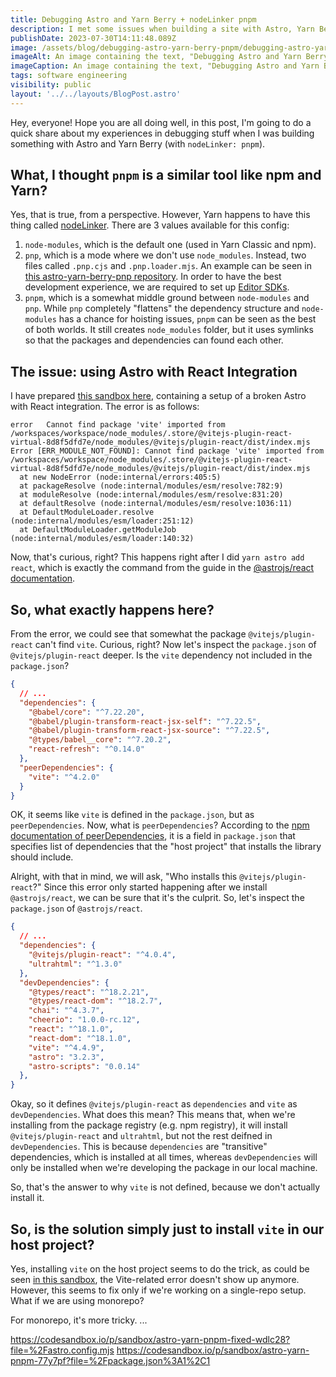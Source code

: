 ```yaml
---
title: Debugging Astro and Yarn Berry + nodeLinker pnpm
description: I met some issues when building a site with Astro, Yarn Berry, and nodeLinker pnpm and I'm going to share them in this post.
publishDate: 2023-07-30T14:11:48.089Z
image: /assets/blog/debugging-astro-yarn-berry-pnpm/debugging-astro-yarn-berry-pnpm.png
imageAlt: An image containing the text, "Debugging Astro and Yarn Berry with nodeLinker pnpm".
imageCaption: An image containing the text, "Debugging Astro and Yarn Berry with nodeLinker pnpm".
tags: software engineering
visibility: public
layout: '../../layouts/BlogPost.astro'
---
```


Hey, everyone! Hope you are all doing well, in this post, I'm going to do a quick share about my experiences in debugging stuff when I was building something with Astro and Yarn Berry (with `nodeLinker: pnpm`).

## What, I thought `pnpm` is a similar tool like npm and Yarn?

Yes, that is true, from a perspective. However, Yarn happens to have this thing called [nodeLinker](https://yarnpkg.com/configuration/yarnrc#nodeLinker). There are 3 values available for this config:

1. `node-modules`, which is the default one (used in Yarn Classic and npm).
2. `pnp`, which is a mode where we don't use `node_modules`. Instead, two files called `.pnp.cjs` and `.pnp.loader.mjs`. An example can be seen in [this astro-yarn-berry-pnp repository](https://github.com/imballinst/astro-yarn-berry-pnp/tree/main). In order to have the best development experience, we are required to set up [Editor SDKs](https://yarnpkg.com/getting-started/editor-sdks).
3. `pnpm`, which is a somewhat middle ground between `node-modules` and `pnp`. While `pnp` completely "flattens" the dependency structure and `node-modules` has a chance for hoisting issues, `pnpm` can be seen as the best of both worlds. It still creates `node_modules` folder, but it uses symlinks so that the packages and dependencies can found each other.

## The issue: using Astro with React Integration

I have prepared [this sandbox here](https://codesandbox.io/p/sandbox/astro-yarn-pnpm-77y7pf?file=%2Fpackage.json%3A1%2C1), containing a setup of a broken Astro with React integration. The error is as follows:

```
error   Cannot find package 'vite' imported from /workspaces/workspace/node_modules/.store/@vitejs-plugin-react-virtual-8d8f5dfd7e/node_modules/@vitejs/plugin-react/dist/index.mjs
Error [ERR_MODULE_NOT_FOUND]: Cannot find package 'vite' imported from /workspaces/workspace/node_modules/.store/@vitejs-plugin-react-virtual-8d8f5dfd7e/node_modules/@vitejs/plugin-react/dist/index.mjs
  at new NodeError (node:internal/errors:405:5)
  at packageResolve (node:internal/modules/esm/resolve:782:9)
  at moduleResolve (node:internal/modules/esm/resolve:831:20)
  at defaultResolve (node:internal/modules/esm/resolve:1036:11)
  at DefaultModuleLoader.resolve (node:internal/modules/esm/loader:251:12)
  at DefaultModuleLoader.getModuleJob (node:internal/modules/esm/loader:140:32)
```

Now, that's curious, right? This happens right after I did `yarn astro add react`, which is exactly the command from the guide in the [@astrojs/react documentation](https://docs.astro.build/en/guides/integrations-guide/react/).

## So, what exactly happens here?

From the error, we could see that somewhat the package `@vitejs/plugin-react` can't find `vite`. Curious, right? Now let's inspect the `package.json` of `@vitejs/plugin-react` deeper. Is the `vite` dependency not included in the `package.json`?

```json
{
  // ...
  "dependencies": {
    "@babel/core": "^7.22.20",
    "@babel/plugin-transform-react-jsx-self": "^7.22.5",
    "@babel/plugin-transform-react-jsx-source": "^7.22.5",
    "@types/babel__core": "^7.20.2",
    "react-refresh": "^0.14.0"
  },
  "peerDependencies": {
    "vite": "^4.2.0"
  }
}
```

OK, it seems like `vite` is defined in the `package.json`, but as `peerDependencies`. Now, what is `peerDependencies`? According to the [npm documentation of peerDependencies](https://docs.npmjs.com/cli/v9/configuring-npm/package-json#peerdependencies), it is a field in `package.json` that specifies list of dependencies that the "host project" that installs the library should include.

Alright, with that in mind, we will ask, "Who installs this `@vitejs/plugin-react`?" Since this error only started happening after we install `@astrojs/react`, we can be sure that it's the culprit. So, let's inspect the `package.json` of `@astrojs/react`.

```json
{
  // ...
  "dependencies": {
    "@vitejs/plugin-react": "^4.0.4",
    "ultrahtml": "^1.3.0"
  },
  "devDependencies": {
    "@types/react": "^18.2.21",
    "@types/react-dom": "^18.2.7",
    "chai": "^4.3.7",
    "cheerio": "1.0.0-rc.12",
    "react": "^18.1.0",
    "react-dom": "^18.1.0",
    "vite": "^4.4.9",
    "astro": "3.2.3",
    "astro-scripts": "0.0.14"
  },
}
```

Okay, so it defines `@vitejs/plugin-react` as `dependencies` and `vite` as `devDependencies`. What does this mean? This means that, when we're installing from the package registry (e.g. npm registry), it will install `@vitejs/plugin-react` and `ultrahtml`, but not the rest deifned in `devDependencies`. This is because `dependencies` are "transitive" dependencies, which is installed at all times, whereas `devDependencies` will only be installed when we're developing the package in our local machine.

So, that's the answer to why `vite` is not defined, because we don't actually install it.

## So, is the solution simply just to install `vite` in our host project?

Yes, installing `vite` on the host project seems to do the trick, as could be seen [in this sandbox](https://codesandbox.io/p/sandbox/astro-yarn-pnpm-with-vite-installed-zr86mz?file=%2Fpackage.json%3A7%2C26), the Vite-related error doesn't show up anymore. However, this seems to fix only if we're working on a single-repo setup. What if we are using monorepo?

For monorepo, it's more tricky. ...

https://codesandbox.io/p/sandbox/astro-yarn-pnpm-fixed-wdlc28?file=%2Fastro.config.mjs
https://codesandbox.io/p/sandbox/astro-yarn-pnpm-77y7pf?file=%2Fpackage.json%3A1%2C1